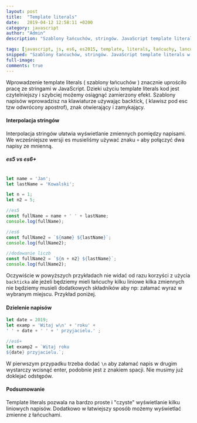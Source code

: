 ```yaml
---
layout: post
title:  "Template literals"
date:   2019-04-12 12:58:11 +0200
category: javascript
author: "Admin"
description: "Szablony łańcuchów, stringów. JavaScript template literals nowe sposoby łaczenia napisów w JavaScript."

tags: [javascript, js, es6, es2015, template, literals, łańcuchy, lancuchy, napisy, szablony, string, interpolacja]
snipped: "Szablony łańcuchów, stringów. JavaScript template literals w akcji"
full-image: 
comments: true
---
```


Wprowadzenie template literals ( szablony łańcuchów ) znacznie uprościło pracę ze stringami w JavaScript. Dzieki użyciu template literals kod jest czytelniejszy i szybciej możemy osiągnąć zamierzony efekt. Szablony napisów wprowadzisz na klawiaturze używając  backtick, ( klawisz pod esc tzw odwrócony apostrof), znak otwierający i zamykający.



#### Interpolacja stringów

Interpolacja stringów ułatwia wyświetlanie zmiennych pomiędzy napisami. We wcześniejsze wersji es musieliśmy używać znaku `+` aby połączyć dwa napisy ze mnienną. 
##### es5 vs es6+
```js

let name = 'Jan';
let lastName = 'Kowalski';

let n = 1;
let n2 = 5;

//es5
const fullName = name + ' ' + lastName;
console.log(fullName);

//es6
const fullName2 = `${name} ${lastName}`;
console.log(fullName2);

//dodawanie liczb
const fullName2 = `${n + n2} ${lastName}`;
console.log(fullName2);
```
Oczywiście w powyższych przykładach nie widać od razu korzyści z użycia `backticka` ale jeżeli będziemy mieli łańcuchy kilku liniowe kilka zmiennych nie będziemy musieli dodatkowych składników aby np: załamać wyraz w wybranym miejscu. Przykład poniżej.

#### Dzielenie napisów

```js
let date = 2019;
let examp = 'Witaj w\n' + 'roku' + 
' ' + date + ' ' + ' przyjacielu.' ; 

//es6+
let examp2 = `Witaj roku
${date} przyjacielu.`;
```
W pierwszym przypadku trzeba dodać `\n` aby załamać napis w drugim wystarczy wcisnąć enter, podobnie jest z znakiem spacji. Nie musimy już doklejać odstępów.

#### Podsumowanie

Template literals pozwala na bardzo proste i "czyste" wyświetlanie kilku liniowych napisów. Dodatkowo w łatwiejszy sposób możemy wyświetlać zmienne z łańcuchami.


